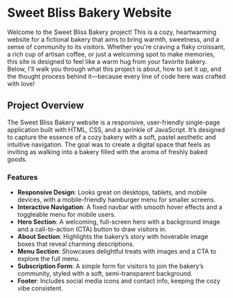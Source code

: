 # Sweet Bliss Bakery Website

Welcome to the Sweet Bliss Bakery project! This is a cozy, heartwarming website for a fictional bakery that aims to bring warmth, sweetness, and a sense of community to its visitors. Whether you're craving a flaky croissant, a rich cup of artisan coffee, or just a welcoming spot to make memories, this site is designed to feel like a warm hug from your favorite bakery. Below,  I'll walk you through what this project is about, how to set it up, and the thought process behind it—because every line of code here was crafted with love!

## Project Overview

The Sweet Bliss Bakery website is a responsive, user-friendly single-page application built with HTML, CSS, and a sprinkle of JavaScript. It’s designed to capture the essence of a cozy bakery with a soft, pastel aesthetic and intuitive navigation. The goal was to create a digital space that feels as inviting as walking into a bakery filled with the aroma of freshly baked goods.

### Features

- **Responsive Design**: Looks great on desktops, tablets, and mobile devices, with a mobile-friendly hamburger menu for smaller screens.
- **Interactive Navigation**: A fixed navbar with smooth hover effects and a toggleable menu for mobile users.
- **Hero Section**: A welcoming, full-screen hero with a background image and a call-to-action (CTA) button to draw visitors in.
- **About Section**: Highlights the bakery’s story with hoverable image boxes that reveal charming descriptions.
- **Menu Section**: Showcases delightful treats with images and a CTA to explore the full menu.
- **Subscription Form**: A simple form for visitors to join the bakery’s community, styled with a soft, semi-transparent background.
- **Footer**: Includes social media icons and contact info, keeping the cozy vibe consistent.

